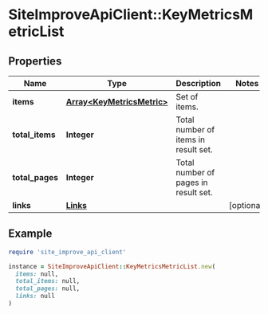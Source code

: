 # SiteImproveApiClient::KeyMetricsMetricList

## Properties

| Name | Type | Description | Notes |
| ---- | ---- | ----------- | ----- |
| **items** | [**Array&lt;KeyMetricsMetric&gt;**](KeyMetricsMetric.md) | Set of items. |  |
| **total_items** | **Integer** | Total number of items in result set. |  |
| **total_pages** | **Integer** | Total number of pages in result set. |  |
| **links** | [**Links**](Links.md) |  | [optional] |

## Example

```ruby
require 'site_improve_api_client'

instance = SiteImproveApiClient::KeyMetricsMetricList.new(
  items: null,
  total_items: null,
  total_pages: null,
  links: null
)
```

